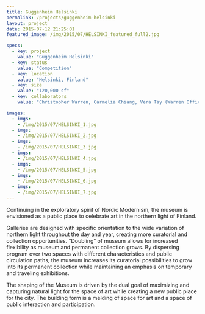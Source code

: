 ```yaml
---
title: Guggenheim Helsinki
permalink: /projects/guggenheim-helsinki
layout: project
date: 2015-07-12 21:25:01
featured_image: /img/2015/07/HELSINKI_featured_full2.jpg

specs:
  - key: project
    value: "Guggenheim Helsinki"
  - key: status
    value: "Competition"
  - key: location
    value: "Helsinki, Finland"
  - key: size
    value: "120,000 sf"
  - key: collaborators
    value: "Christopher Warren, Carmelia Chiang, Vera Tay (Warren Office of Research & Design); Karly Stephens,  Pedram Farashbandi (S_SK); Brennan Cox & Sara Peschel (Landscape – Groundworks Office); Derrick Roorda   (Structural – Buro Happold); Heather Libonati (Lighting – Luminesce Design)."

images:
  - imgs: 
    - /img/2015/07/HELSINKI_1.jpg
  - imgs: 
    - /img/2015/07/HELSINKI_2.jpg
  - imgs: 
    - /img/2015/07/HELSINKI_3.jpg
  - imgs: 
    - /img/2015/07/HELSINKI_4.jpg
  - imgs: 
    - /img/2015/07/HELSINKI_5.jpg
  - imgs: 
    - /img/2015/07/HELSINKI_6.jpg
  - imgs: 
    - /img/2015/07/HELSINKI_7.jpg
---
```


Continuing in the exploratory spirit of Nordic Modernism, the museum is envisioned as a public place to celebrate art in the northern light of Finland.

Galleries are designed with specific orientation to the wide variation of northern light throughout the day and year, creating more curatorial and collection opportunities. “Doubling” of museum allows for increased flexibility as museum and permanent collection grows. By dispersing program over two spaces with different characteristics and public circulation paths, the museum increases its curatorial possibilities to grow into its permanent collection while maintaining an emphasis on temporary and traveling exhibitions.

The shaping of the Museum is driven by the dual goal of maximizing and capturing natural light for the space of art while creating a new public place for the city. The building form is a melding of space for art and a space of public interaction and participation.
